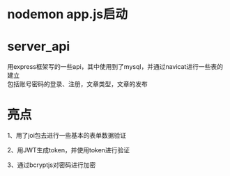 # nodemon app.js启动
# server_api
用express框架写的一些api，其中使用到了mysql，并通过navicat进行一些表的建立  
包括账号密码的登录、注册，文章类型，文章的发布
# 亮点
1、用了joi包去进行一些基本的表单数据验证  

2、用JWT生成token，并使用token进行验证  

3、通过bcryptjs对密码进行加密
